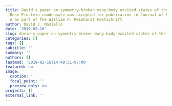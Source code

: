 ```yaml
---
title: David's paper on symmetry-broken many-body excited states of the double-well
  Bose-Einstein condensate was accepted for publication in Journal of Physical Chemstry
  A as part of the William P. Reinhardt Festschrift
author: David J. Masiello
date: '2019-02-16'
slug: david-s-paper-on-symmetry-broken-many-body-excited-states-of-the-double-well-bose-einstein-condensate-was-accepted-for-publication-in-journal-of-physical-chemstry-a-as-part-of-the-william-p-reinhardt-festschrift
categories: []
tags: []
subtitle: ''
summary: ''
authors: []
lastmod: '2019-02-16T14:49:31-07:00'
featured: no
image:
  caption: ''
  focal_point: ''
  preview_only: no
projects: []
external_link: ''
---
```

